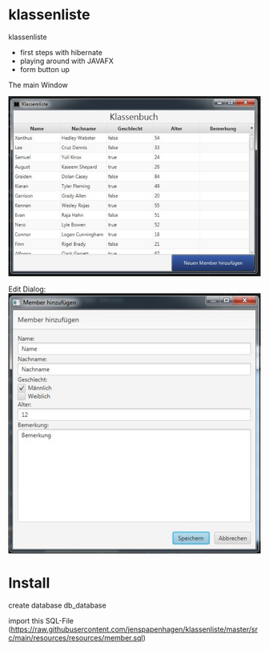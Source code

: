 # klassenliste
klassenliste
 - first steps with hibernate
 - playing around with JAVAFX
 - form button up
 
The main Window

![alt text](https://raw.githubusercontent.com/jenspapenhagen/klassenliste/master/src/main/resources/images/mainwindow.JPG)

Edit Dialog:
![alt text](https://raw.githubusercontent.com/jenspapenhagen/klassenliste/master/src/main/resources/images/addMemberWindow.JPG)

# Install

create database db_database

import this SQL-File (https://raw.githubusercontent.com/jenspapenhagen/klassenliste/master/src/main/resources/resources/member.sql)

